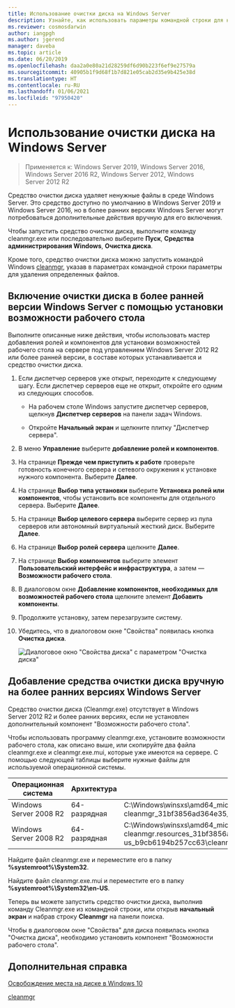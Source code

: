 ```yaml
---
title: Использование очистки диска на Windows Server
description: Узнайте, как использовать параметры командной строки для настройки средства очистки диска (Cleanmgr.exe), чтобы автоматически удалять определенные файлы.
ms.reviewer: cosmosdarwin
author: iangpgh
ms.author: jgerend
manager: daveba
ms.topic: article
ms.date: 06/20/2019
ms.openlocfilehash: daa2a0e80a21d28259df6d90b223f6ef9e27579a
ms.sourcegitcommit: 40905b1f9d68f1b7d821e05cab2d35e9b425e38d
ms.translationtype: HT
ms.contentlocale: ru-RU
ms.lasthandoff: 01/06/2021
ms.locfileid: "97950420"
---
```

# <a name="using-disk-cleanup-on-windows-server"></a>Использование очистки диска на Windows Server

> Применяется к: Windows Server 2019, Windows Server 2016, Windows Server 2016 R2, Windows Server 2012, Windows Server 2012 R2

Средство очистки диска удаляет ненужные файлы в среде Windows Server. Это средство доступно по умолчанию в Windows Server 2019 и Windows Server 2016, но в более ранних версиях Windows Server могут потребоваться дополнительные действия вручную для его включения.

Чтобы запустить средство очистки диска, выполните команду cleanmgr.exe или последовательно выберите **Пуск**, **Средства администрирования Windows**, **Очистка диска**.

Кроме того, средство очистки диска можно запустить командой Windows [cleanmgr](../../administration/windows-commands/cleanmgr.md), указав в параметрах командной строки параметры для удаления определенных файлов.

## <a name="enable-disk-cleanup-on-an-earlier-version-of-windows-server-by-installing-the-desktop-experience"></a>Включение очистки диска в более ранней версии Windows Server с помощью установки возможности рабочего стола

Выполните описанные ниже действия, чтобы использовать мастер добавления ролей и компонентов для установки возможностей рабочего стола на сервере под управлением Windows Server 2012 R2 или более ранней версии, в составе которых устанавливается и средство очистки диска.

1. Если диспетчер серверов уже открыт, переходите к следующему шагу. Если диспетчер серверов еще не открыт, откройте его одним из следующих способов.

   - На рабочем столе Windows запустите диспетчер серверов, щелкнув **Диспетчер серверов** на панели задач Windows.

   - Откройте **Начальный экран** и щелкните плитку "Диспетчер сервера".

1. В меню **Управление** выберите **добавление ролей и компонентов**.

1. На странице **Прежде чем приступить к работе** проверьте готовность конечного сервера и сетевого окружения к установке нужного компонента. Выберите **Далее**.

1. На странице **Выбор типа установки** выберите **Установка ролей или компонентов**, чтобы установить все компоненты для отдельного сервера. Выберите **Далее**.

1. На странице **Выбор целевого сервера** выберите сервер из пула серверов или автономный виртуальный жесткий диск. Выберите **Далее**.

1. На странице **Выбор ролей сервера** щелкните **Далее**.

1. На странице **Выбор компонентов** выберите элемент **Пользовательский интерфейс и инфраструктура**, а затем — **Возможности рабочего стола**.

1. В диалоговом окне **Добавление компонентов, необходимых для возможностей рабочего стола** щелкните элемент **Добавить компоненты**.

1. Продолжите установку, затем перезагрузите систему.

1. Убедитесь, что в диалоговом окне "Свойства" появилась кнопка **Очистка диска**.

   ![Диалоговое окно "Свойства диска" с параметром "Очистка диска"](media/diskpropswcleanup.png)

## <a name="manually-add-disk-cleanup-to-an-earlier-version-of-windows-server"></a>Добавление средства очистки диска вручную на более ранних версиях Windows Server

Средство очистки диска (Cleanmgr.exe) отсутствует в Windows Server 2012 R2 и более ранних версиях, если не установлен дополнительный компонент "Возможности рабочего стола".

Чтобы использовать программу cleanmgr.exe, установите возможности рабочего стола, как описано выше, или скопируйте два файла cleanmgr.exe и cleanmgr.exe.mui, которые уже имеются на сервере. С помощью следующей таблицы выберите нужные файлы для используемой операционной системы.

| Операционная система  | Архитектура  | Расположение файла  |
| ----------------- | -------------- | --------------- |
| Windows Server 2008 R2 | 64-разрядная | C:\Windows\winsxs\amd64_microsoft-windows-cleanmgr_31bf3856ad364e35_6.1.7600.16385_none_c9392808773cd7da\cleanmgr.exe
| Windows Server 2008 R2 | 64-разрядная | C:\Windows\winsxs\amd64_microsoft-windows-cleanmgr.resources_31bf3856ad364e35_6.1.7600.16385_en-us_b9cb6194b257cc63\cleanmgr.exe.mui |

Найдите файл cleanmgr.exe и переместите его в папку **%systemroot%\System32**.

Найдите файл cleanmgr.exe.mui и переместите его в папку **%systemroot%\System32\en-US**.

Теперь вы можете запустить средство очистки диска, выполнив команду Cleanmgr.exe из командной строки, или открыв **начальный экран** и набрав строку **Cleanmgr** на панели поиска.

Чтобы в диалоговом окне "Свойства" для диска появилась кнопка "Очистка диска", необходимо установить компонент "Возможности рабочего стола".

## <a name="additional-references"></a>Дополнительная справка

[Освобождение места на диске в Windows 10](https://support.microsoft.com/help/12425/windows-10-free-up-drive-space)

[cleanmgr](../../administration/windows-commands/cleanmgr.md)
